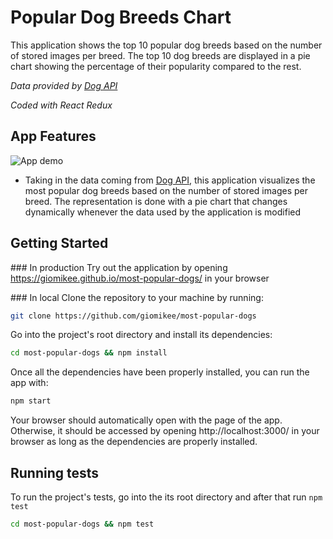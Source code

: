 # Popular Dog Breeds Chart

This application shows the top 10 popular dog breeds based on the number of stored images per breed. The top 10 dog breeds are displayed in a pie chart showing the percentage of their popularity compared to the rest.

*Data provided by [Dog API](https://dog.ceo/dog-api/documentation/)*

*Coded with React Redux*

## App Features
![App demo](https://i.gyazo.com/b8f0c95a63a3ba6759880d05c6beeb28.gif)
- Taking in the data coming from [Dog API](https://dog.ceo/dog-api/documentation/), this application visualizes the most popular dog breeds based on the number of stored images per breed. The representation is done with a pie chart that changes dynamically whenever the data used by the application is modified 

## Getting Started

### In production
Try out the application by opening https://giomikee.github.io/most-popular-dogs/ in your browser

### In local
Clone the repository to your machine by running:
```bash
git clone https://github.com/giomikee/most-popular-dogs
```

Go into the project's root directory and install its dependencies:
```bash
cd most-popular-dogs && npm install
```

Once all the dependencies have been properly installed, you can run the app with:
```bash
npm start
```

Your browser should automatically open with the page of the app. Otherwise, it should be accessed by opening http://localhost:3000/ in your browser as long as the dependencies are properly installed.

## Running tests

To run the project's tests, go into the its root directory and after that run `npm test` 
```bash
cd most-popular-dogs && npm test
```
